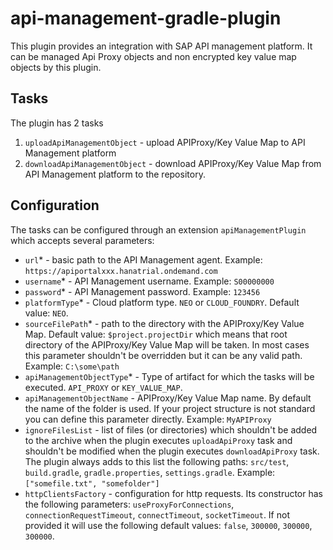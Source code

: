 # api-management-gradle-plugin
This plugin provides an integration with SAP API management platform. It can be managed Api Proxy objects and non encrypted key value map objects by this plugin.

## Tasks
The plugin has 2 tasks
1. `uploadApiManagementObject` - upload APIProxy/Key Value Map to API Management platform
2. `downloadApiManagementObject` - download APIProxy/Key Value Map from API Management platform to the repository.

## Configuration
The tasks can be configured through an extension `apiManagementPlugin` which accepts several parameters:
* `url`* - basic path to the API Management agent. Example: `https://apiportalxxx.hanatrial.ondemand.com`
* `username`* - API Management username. Example: `S00000000`
* `password`* - API Management password. Example: `123456`
* `platformType`* - Cloud platform type. `NEO` or `CLOUD_FOUNDRY`. Default value: `NEO`.
* `sourceFilePath`* - path to the directory with the APIProxy/Key Value Map. Default value: `$project.projectDir` which means
that root directory of the APIProxy/Key Value Map will be taken. In most cases this parameter shouldn't be overridden but it can be any valid path.
Example: `C:\some\path`
* `apiManagementObjectType`* - Type of artifact for which the tasks will be executed. `API_PROXY` or `KEY_VALUE_MAP`.
* `apiManagementObjectName` - APIProxy/Key Value Map name. By default the name of the folder is used. If your project structure is not standard
you can define this parameter directly. Example: `MyAPIProxy`
* `ignoreFilesList` - list of files (or directories) which shouldn't be added to the archive when the plugin executes `uploadApiProxy` task and shouldn't be modified when the plugin executes `downloadApiProxy` task.
The plugin always adds to this list the following paths: `src/test`, `build.gradle`, `gradle.properties`, `settings.gradle`. Example: `["somefile.txt", "somefolder"]`
* `httpClientsFactory` - configuration for http requests. Its constructor has the following parameters: `useProxyForConnections`, `connectionRequestTimeout`, `connectTimeout`, `socketTimeout`.
If not provided it will use the following default values: `false`, `300000`, `300000`, `300000`.

